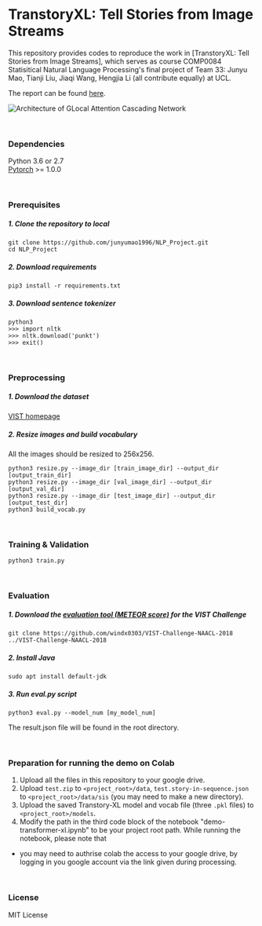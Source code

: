 # TranstoryXL: Tell Stories from Image Streams

This repository provides codes to reproduce the work in [TranstoryXL: Tell Stories from Image Streams], which serves as course COMP0084 Statisitical Natural Language Processing's final project of Team 33: Junyu Mao, Tianji Liu, Jiaqi Wang, Hengjia Li (all contribute equally) at UCL. 

The report can be found [here](report.pdf).

![Architecture of GLocal Attention Cascading Network](misc/TranstoryXL.png)

<br>


### Dependencies
Python 3.6 or 2.7<br>
[Pytorch](https://pytorch.org) >= 1.0.0

<br>

### Prerequisites

##### 1. Clone the repository to local
```
git clone https://github.com/junyumao1996/NLP_Project.git
cd NLP_Project
```

##### 2. Download requirements
```
pip3 install -r requirements.txt
```

##### 3. Download sentence tokenizer
```{.python}
python3
>>> import nltk
>>> nltk.download('punkt')
>>> exit()
```

<br>

### Preprocessing

##### 1. Download the dataset
[VIST homepage](http://visionandlanguage.net/VIST/dataset.html)

##### 2. Resize images and build vocabulary
All the images should be resized to 256x256.
```
python3 resize.py --image_dir [train_image_dir] --output_dir [output_train_dir]
python3 resize.py --image_dir [val_image_dir] --output_dir [output_val_dir]
python3 resize.py --image_dir [test_image_dir] --output_dir [output_test_dir]
python3 build_vocab.py
```

<br>

### Training & Validation

```
python3 train.py
```

<br>

### Evaluation

##### 1. Download the [evaluation tool (METEOR score)](https://github.com/windx0303/VIST-Challenge-NAACL-2018) for the VIST Challenge
```
git clone https://github.com/windx0303/VIST-Challenge-NAACL-2018 ../VIST-Challenge-NAACL-2018
```

##### 2. Install Java
```
sudo apt install default-jdk
```

##### 3. Run eval.py script
```
python3 eval.py --model_num [my_model_num]
```
The result.json file will be found in the root directory.

<br>

### Preparation for running the demo on Colab
1. Upload all the files in this repository to your google drive.
2. Upload ``test.zip`` to ``<project_root>/data``, ``test.story-in-sequence.json`` to ``<project_root>/data/sis`` (you may need to make a new directory).
3. Upload the saved Transtory-XL model and vocab file (three ``.pkl`` files) to ``<project_root>/models``.
4. Modify the path in the third code block of the notebook "demo-transformer-xl.ipynb" to be your project root path. While running the notebook, please note that 
  * you may need to authrise colab the access to your google drive, by logging in you google account via the link given during processing.
<br>


### License

MIT License<br>

